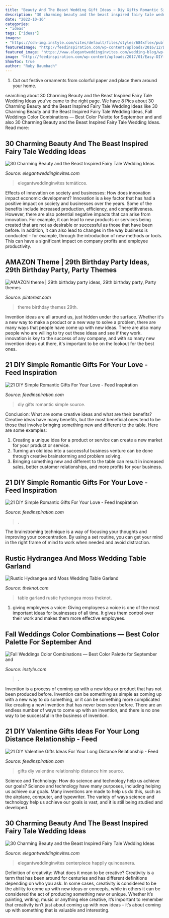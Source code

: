 ```yaml
---
title: "Beauty And The Beast Wedding Gift Ideas ~ Diy Gifts Romantic Simple Source"
description: "30 charming beauty and the beast inspired fairy tale wedding ideas"
date: "2022-10-16"
categories:
- "ideas"
tags: ["ideas"]
images:
- "https://cdn-img.instyle.com/sites/default/files/styles/684xflex/public/1503352559/082117-fall-wedding-colors-embed-6.jpg?itok=GL7MRx_s"
featuredImage: "http://feedinspiration.com/wp-content/uploads/2016/12/Diy-Gifts-For-Him.jpg"
featured_image: "https://www.elegantweddinginvites.com/wedding-blog/wp-content/uploads/2017/06/beauty-and-the-beast-wedding-cake-ideas.jpg"
image: "http://feedinspiration.com/wp-content/uploads/2017/01/Easy-DIY-Gifts.jpg"
ShowToc: true
author: "Ruby Baumbach"
---
```



1. Cut out festive ornaments from colorful paper and place them around your home.

	

		
searching about 30 Charming Beauty and the Beast Inspired Fairy Tale Wedding Ideas you've came to the right page. We have 8 Pics about 30 Charming Beauty and the Beast Inspired Fairy Tale Wedding Ideas like 30 Charming Beauty and the Beast Inspired Fairy Tale Wedding Ideas, Fall Weddings Color Combinations — Best Color Palette for September and and also 30 Charming Beauty and the Beast Inspired Fairy Tale Wedding Ideas. Read more:
		
    
## 30 Charming Beauty And The Beast Inspired Fairy Tale Wedding Ideas

<img loading=lazy src="https://www.elegantweddinginvites.com/wedding-blog/wp-content/uploads/2017/06/beauty-and-the-beast-wedding-cake-ideas.jpg" onerror="this.onerror=null;this.src='https://tse1.mm.bing.net/th?id=OIP.aB0HRxEeELG3Z2i_gTT5ngHaLH&amp;pid=15.1';" alt="30 Charming Beauty and the Beast Inspired Fairy Tale Wedding Ideas">

_Source: elegantweddinginvites.com_

>elegantweddinginvites temáticos. 

	

Effects of innovation on society and businesses: How does innovation impact economic development?
Innovation is a key factor that has had a positive impact on society and businesses over the years. Some of the benefits include increased production, efficiency, and competitiveness. However, there are also potential negative impacts that can arise from innovation. For example, it can lead to new products or services being created that are not as desirable or successful as those that have been before. In addition, it can also lead to changes in the way business is conducted – for example, through the introduction of new methods or tools. This can have a significant impact on company profits and employee productivity.

    
## AMAZON Theme | 29th Birthday Party Ideas, 29th Birthday Party, Party Themes

<img loading=lazy src="https://i.pinimg.com/736x/39/3f/e9/393fe9262de7c48600f474704b07a9e2.jpg" onerror="this.onerror=null;this.src='https://tse2.mm.bing.net/th?id=OIP.6oyHRH32jzFky3i02swu4AHaJ3&amp;pid=15.1';" alt="AMAZON theme | 29th birthday party ideas, 29th birthday party, Party themes">

_Source: pinterest.com_

>theme birthday themes 29th. 

	

Invention ideas are all around us, just hidden under the surface. Whether it's a new way to make a product or a new way to solve a problem, there are many ways that people have come up with new ideas. There are also many people who are willing to try out these ideas and see if they work. innovation is key to the success of any company, and with so many new invention ideas out there, it's important to be on the lookout for the best ones.

    
## 21 DIY Simple Romantic Gifts For Your Love - Feed Inspiration

<img loading=lazy src="http://feedinspiration.com/wp-content/uploads/2017/01/Easy-DIY-Gifts.jpg" onerror="this.onerror=null;this.src='https://tse1.mm.bing.net/th?id=OIP.y5CWxMMgWCs-sjVy_DHsZAHaPe&amp;pid=15.1';" alt="21 DIY Simple Romantic Gifts For Your Love - Feed Inspiration">

_Source: feedinspiration.com_

>diy gifts romantic simple source. 

	

Conclusion: What are some creative ideas and what are their benefits?
Creative ideas have many benefits, but the most beneficial ones tend to be those that involve bringing something new and different to the table. Here are some examples:
1. Creating a unique idea for a product or service can create a new market for your product or service.
2. Turning an old idea into a successful business venture can be done through creative brainstorming and problem solving.
3. Bringing something new and different to the table can result in increased sales, better customer relationships, and more profits for your business.

    
## 21 DIY Simple Romantic Gifts For Your Love - Feed Inspiration

<img loading=lazy src="https://feedinspiration.com/wp-content/uploads/2017/01/Romantic-DIY-Valentines-Gifts-for-Him.jpg" onerror="this.onerror=null;this.src='https://tse2.mm.bing.net/th?id=OIP.FpMsGZH0y3bLbHgENR9HWgHaL8&amp;pid=15.1';" alt="21 DIY Simple Romantic Gifts For Your Love - Feed Inspiration">

_Source: feedinspiration.com_

>. 

	

The brainstroming technique is a way of focusing your thoughts and improving your concentration. By using a set routine, you can get your mind in the right frame of mind to work when needed and avoid distraction.

    
## Rustic Hydrangea And Moss Wedding Table Garland

<img loading=lazy src="https://apis.xogrp.com/media-api/images/c41fdef4-6bcd-11e5-9816-22000aa61a3e" onerror="this.onerror=null;this.src='https://tse3.mm.bing.net/th?id=OIP.cn5tRmRdbevjKrpEYH-6rgHaLK&amp;pid=15.1';" alt="Rustic Hydrangea and Moss Wedding Table Garland">

_Source: theknot.com_

>table garland rustic hydrangea moss theknot. 

	

1. giving employees a voice: Giving employees a voice is one of the most important ideas for businesses of all time. It gives them control over their work and makes them more effective employees.

    
## Fall Weddings Color Combinations — Best Color Palette For September And

<img loading=lazy src="https://cdn-img.instyle.com/sites/default/files/styles/684xflex/public/1503352559/082117-fall-wedding-colors-embed-6.jpg?itok=GL7MRx_s" onerror="this.onerror=null;this.src='https://tse4.mm.bing.net/th?id=OIP.5M8BUKNy_e_T6Kml0L76sAHaLH&amp;pid=15.1';" alt="Fall Weddings Color Combinations — Best Color Palette for September and">

_Source: instyle.com_

>. 

	

Invention is a process of coming up with a new idea or product that has not been produced before. Invention can be something as simple as coming up with a new way to do something, or it can be something more complicated like creating a new invention that has never been seen before. There are an endless number of ways to come up with an invention, and there is no one way to be successful in the business of invention.

    
## 21 DIY Valentine Gifts Ideas For Your Long Distance Relationship - Feed

<img loading=lazy src="http://feedinspiration.com/wp-content/uploads/2016/12/Diy-Gifts-For-Him.jpg" onerror="this.onerror=null;this.src='https://tse3.mm.bing.net/th?id=OIP.rSoRMctrLxJJaGzx519IIwHaJ3&amp;pid=15.1';" alt="21 DIY Valentine Gifts Ideas For Your Long Distance Relationship - Feed">

_Source: feedinspiration.com_

>gifts diy valentine relationship distance him source. 

	

Science and Technology: How do science and technology help us achieve our goals?
Science and technology have many purposes, including helping us achieve our goals. Many inventions are made to help us do this, such as the airplane, computer, and typewriter. The variety of ways science and technology help us achieve our goals is vast, and it is still being studied and developed.

    
## 30 Charming Beauty And The Beast Inspired Fairy Tale Wedding Ideas

<img loading=lazy src="https://www.elegantweddinginvites.com/wedding-blog/wp-content/uploads/2017/06/happily-ever-after-beauty-and-the-beast-wedding-ideas.jpg" onerror="this.onerror=null;this.src='https://tse2.mm.bing.net/th?id=OIP.ZD_3aoRHQpNs_M6LV3ZVMAHaLH&amp;pid=15.1';" alt="30 Charming Beauty and the Beast Inspired Fairy Tale Wedding Ideas">

_Source: elegantweddinginvites.com_

>elegantweddinginvites centerpiece happily quinceanera. 

	

Definition of creativity: What does it mean to be creative?
Creativity is a term that has been around for centuries and has different definitions depending on who you ask. In some cases, creativity is considered to be the ability to come up with new ideas or concepts, while in others it can be considered the act of producing something new or unique. Whether it’s painting, writing, music or anything else creative, it’s important to remember that creativity isn’t just about coming up with new ideas – it’s about coming up with something that is valuable and interesting.

